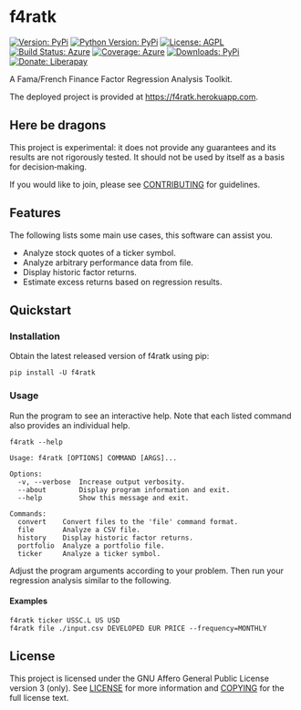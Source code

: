 # f4ratk

[![Version: PyPi](https://img.shields.io/pypi/v/f4ratk?cacheSeconds=2592000)](https://pypi.org/project/f4ratk/)
[![Python Version: PyPi](https://img.shields.io/pypi/pyversions/f4ratk?cacheSeconds=2592000)](https://pypi.org/project/f4ratk/)
[![License: AGPL](https://img.shields.io/badge/license-AGPL--3.0--only-informational.svg?cacheSeconds=31536000)](https://spdx.org/licenses/AGPL-3.0-only.html)
[![Build Status: Azure](https://img.shields.io/azure-devops/build/toroettg/f4ratk/1?cacheSeconds=86400)](https://dev.azure.com/toroettg/f4ratk/_build/latest?definitionId=1&branchName=main)
[![Coverage: Azure](https://img.shields.io/azure-devops/coverage/toroettg/f4ratk/1?cacheSeconds=86400)](https://dev.azure.com/toroettg/f4ratk/_build/latest?definitionId=1&branchName=main)
[![Downloads: PyPi](https://img.shields.io/pypi/dm/f4ratk?cacheSeconds=86400)](https://pypistats.org/packages/f4ratk)
[![Donate: Liberapay](https://img.shields.io/liberapay/patrons/f4ratk?logo=liberapay?cacheSeconds=2592000)](https://liberapay.com/f4ratk/donate)

A Fama/French Finance Factor Regression Analysis Toolkit.

The deployed project is provided at https://f4ratk.herokuapp.com.

## Here be dragons

This project is experimental: it does not provide any guarantees and its
results are not rigorously tested. It should not be used by itself as a
basis for decision‐making.

If you would like to join, please see [CONTRIBUTING] for guidelines.

## Features

The following lists some main use cases, this software can assist you.

- Analyze stock quotes of a ticker symbol.
- Analyze arbitrary performance data from file.
- Display historic factor returns.
- Estimate excess returns based on regression results.

## Quickstart

### Installation

Obtain the latest released version of f4ratk using pip:

`pip install -U f4ratk`

### Usage

Run the program to see an interactive help. Note that each listed
command also provides an individual help.

`f4ratk --help`

```lang-none
Usage: f4ratk [OPTIONS] COMMAND [ARGS]...

Options:
  -v, --verbose  Increase output verbosity.
  --about        Display program information and exit.
  --help         Show this message and exit.

Commands:
  convert    Convert files to the 'file' command format.
  file       Analyze a CSV file.
  history    Display historic factor returns.
  portfolio  Analyze a portfolio file.
  ticker     Analyze a ticker symbol.

```

Adjust the program arguments according to your problem.
Then run your regression analysis similar to the following.

#### Examples

```lang-sh
f4ratk ticker USSC.L US USD
f4ratk file ./input.csv DEVELOPED EUR PRICE --frequency=MONTHLY

```

## License

This project is licensed under the GNU Affero General Public License
version 3 (only). See [LICENSE] for more information and [COPYING]
for the full license text.

[CONTRIBUTING]: https://codeberg.org/toroettg/f4ratk/src/branch/main/CONTRIBUTING.md
[LICENSE]: https://codeberg.org/toroettg/f4ratk/src/branch/main/LICENSE
[COPYING]: https://codeberg.org/toroettg/f4ratk/src/branch/main/COPYING
